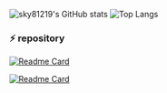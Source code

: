 ![sky81219's GitHub stats](https://github-readme-stats.vercel.app/api?username=sky81219&show_icons=true&line_height=24&theme=synthwave&hide=stars&count_private=true)
![Top Langs](https://github-readme-stats.vercel.app/api/top-langs/?username=sky81219&layout=compact&theme=synthwave)


<h3>⚡ repository</h3>

[![Readme Card](https://github-readme-stats.vercel.app/api/pin/?username=sky81219&repo=CrawlingAnalysis&show_owner=true&theme=dracula)](https://github.com/sky81219/CrawlingAnalysis)

[![Readme Card](https://github-readme-stats.vercel.app/api/pin/?username=sky81219&repo=EMG_classification&show_owner=true&theme=dracula)](https://github.com/sky81219/EMG_classification)


<!--
**sky81219/sky81219** is a ✨ _special_ ✨ repository because its `README.md` (this file) appears on your GitHub profile.

Here are some ideas to get you started:

- 🔭 I’m currently working on ...
- 🌱 I’m currently learning ...
- 👯 I’m looking to collaborate on ...
- 🤔 I’m looking for help with ...
- 💬 Ask me about ...
- 📫 How to reach me: ...
- 😄 Pronouns: ...
- ⚡ Fun fact: ...
-->
